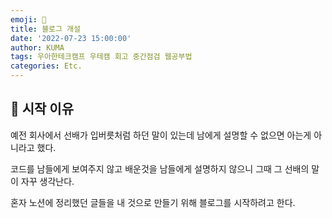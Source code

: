 ```yaml
---
emoji: 🌄
title: 블로그 개설
date: '2022-07-23 15:00:00'
author: KUMA
tags: 우아한테크캠프 우테캠 회고 중간점검 웹공부법
categories: Etc.
---
```


## 💫 시작 이유

예전 회사에서 선배가 입버릇처럼 하던 말이 있는데 남에게 설명할 수 없으면 아는게 아니라고 했다.

코드를 남들에게 보여주지 않고 배운것을 남들에게 설명하지 않으니 그때 그 선배의 말이 자꾸 생각난다.

혼자 노션에 정리했던 글들을 내 것으로 만들기 위해 블로그를 시작하려고 한다.
